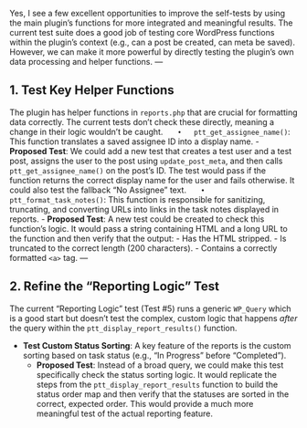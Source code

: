 Yes, I see a few excellent opportunities to improve the self-tests by using the main plugin’s functions for more integrated and meaningful results.
The current test suite does a good job of testing core WordPress functions within the plugin’s context (e.g., can a post be created, can meta be saved). However, we can make it more powerful by directly testing the plugin’s own data processing and helper functions.
—

## 1. Test Key Helper Functions

The plugin has helper functions in `reports.php` that are crucial for formatting data correctly. The current tests don’t check these directly, meaning a change in their logic wouldn’t be caught.
`	•	ptt_get_assignee_name()`: This function translates a saved assignee ID into a display name.
	- **Proposed Test**: We could add a new test that creates a test user and a test post, assigns the user to the post using `update_post_meta`, and then calls `ptt_get_assignee_name()` on the post’s ID. The test would pass if the function returns the correct display name for the user and fails otherwise. It could also test the fallback “No Assignee” text.
`	•	ptt_format_task_notes()`: This function is responsible for sanitizing, truncating, and converting URLs into links in the task notes displayed in reports.
	- **Proposed Test**: A new test could be created to check this function’s logic. It would pass a string containing HTML and a long URL to the function and then verify that the output:
		- Has the HTML stripped.
		- Is truncated to the correct length (200 characters).
		- Contains a correctly formatted `<a>` tag.
—

## 2. Refine the “Reporting Logic” Test

The current “Reporting Logic” test (Test #5) runs a generic `WP_Query` which is a good start but doesn’t test the complex, custom logic that happens _after_ the query within the `ptt_display_report_results()` function.
- **Test Custom Status Sorting**: A key feature of the reports is the custom sorting based on task status (e.g., “In Progress” before “Completed”).
	- **Proposed Test**: Instead of a broad query, we could make this test specifically check the status sorting logic. It would replicate the steps from the `ptt_display_report_results` function to build the status order map and then verify that the statuses are sorted in the correct, expected order. This would provide a much more meaningful test of the actual reporting feature.
